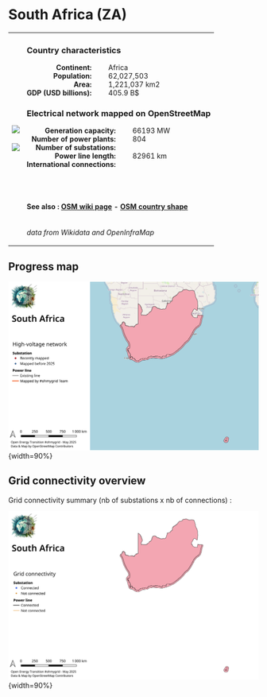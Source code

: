 # South Africa (ZA)

<table width="90%">
<tr>
<td>
<img src="https://upload.wikimedia.org/wikipedia/commons/a/af/Flag_of_South_Africa.svg" width="250">
<br><br>
<img src="https://upload.wikimedia.org/wikipedia/commons/a/a1/LocationSouthAfrica.svg" width="250"></td>
<td>
<h3>Country characteristics</h3>
<div style="display: inline-block;text-align:right;margin-right:30px;font-weight: bold;">
Continent:<br>Population:<br>Area:<br>GDP (USD billions):
</div>
<div style="display: inline-block;">
Africa<br>62,027,503<br>1,221,037 km2<br>405.9 B$
</div>
<h3>Electrical network mapped on OpenStreetMap</h3>
<div style="display: inline-block;text-align:right;margin-right:30px;font-weight: bold;">Generation capacity:<br>
Number of power plants:<br>
Number of substations:<br>
Power line length:<br>
International connections:<br>
</div>
<div style="display: inline-block;">66193 MW<br>
804<br>
<br>
82961 km<br>
<br>
</div>

<br><br><h4>See also :
<a href="https://wiki.openstreetmap.org/wiki/Power_networks/South Africa" target="_blank">OSM wiki page</a> -
<a href="https://openstreetmap.org/relation/87565" target="_blank">OSM country shape</a>
</h4>

<br><i>data from Wikidata and OpenInfraMap</i>
</td>
</tr>
</table>


## Progress map

![Map](../images/maps_countries/ZA/high-voltage-network.png){width=90%}



## Grid connectivity overview

Grid connectivity summary (nb of substations x nb of connections) :<br>

![Map](../images/maps_countries/ZA/grid-connectivity.png){width=90%}

